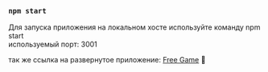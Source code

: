 ### `npm start`
Для запуска приложения на локальном хосте используйте команду npm start<br>
используемый порт: 3001


так же ссылка на развернутое приложение: [Free Game](https://barashkov-project.vercel.app/main) :tiger:
